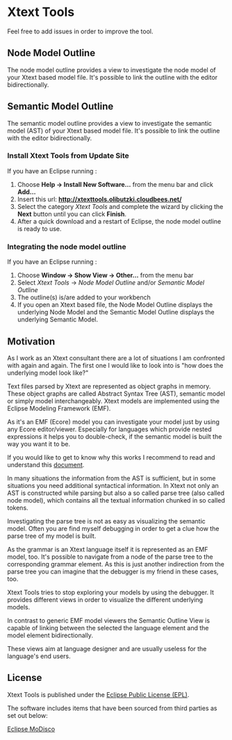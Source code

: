 # Xtext Tools

Feel free to add issues in order to improve the tool.

## Node Model Outline

The node model outline provides a view to investigate the node model of your Xtext based model file.
It's possible to link the outline with the editor bidirectionally.

## Semantic Model Outline

The semantic model outline provides a view to investigate the semantic model (AST) of your Xtext based model file.
It's possible to link the outline with the editor bidirectionally.


### Install Xtext Tools from Update Site 
If you have an Eclipse running : 

1. Choose **Help -> Install New Software...** from the menu bar and click **Add...** 
2. Insert this url: **http://xtexttools.olibutzki.cloudbees.net/**
3. Select the category *Xtext Tools* and complete the wizard by clicking the **Next** button until you can click **Finish**.
4. After a quick download and a restart of Eclipse, the node model outline is ready to use.   

### Integrating the node model outline
If you have an Eclipse running : 

1. Choose **Window -> Show View -> Other...** from the menu bar
2. Select *Xtext Tools* -> *Node Model Outline* and/or *Semantic Model Outline*
3. The outline(s) is/are added to your workbench
4. If you open an Xtext based file, the Node Model Outline displays the underlying Node Model and the Semantic Model Outline displays the underlying Semantic Model.

## Motivation

As I work as an Xtext consultant there are a lot of situations I am confronted with again and again.
The first one I would like to look into is "how does the underlying model look like?"

Text files parsed by Xtext are represented as object graphs in memory. These object graphs are called Abstract Syntax Tree (AST), semantic model or simply model interchangeably. Xtext models are implemented using the Eclipse Modeling Framework (EMF).

As it's an EMF (Ecore) model you can investigate your model just by using any Ecore editor/viewer. Especially for languages which provide nested expressions it helps you to double-check, if the semantic model is built the way you want it to be.

If you would like to get to know why this works I recommend to read and understand this [document](http://www.eclipse.org/Xtext/documentation.html#emf_integration). 

In many situations the information from the AST is sufficient, but in some situations you need additional syntactical information. In Xtext not only an AST is constructed while parsing but also a so called parse tree (also called node model), which contains all the textual information chunked in so called tokens.

Investigating the parse tree is not as easy as visualizing the semantic model. Often you are find myself debugging in order to get a clue how the parse tree of my model is built.

As the grammar is an Xtext language itself it is represented as an EMF model, too. It's possible to navigate from a node of the parse tree to the corresponding grammar element. As this is just another indirection from the parse tree you can imagine that the debugger is my friend in these cases, too.

Xtext Tools tries to stop exploring your models by using the debugger. It provides different views in order to visualize the different underlying models.

In contrast to generic EMF model viewers the Semantic Outline View is capable of linking between the selected the language element and the model element bidirectionally.

These views aim at language designer and are usually useless for the language's end users.

## License
Xtext Tools is published under the [Eclipse Public License (EPL)](http://www.eclipse.org/legal/epl-v10.html).

The software includes items that have been sourced from third parties as set out below:

[Eclipse MoDisco](http://www.eclipse.org/MoDisco/)